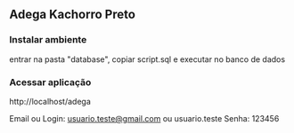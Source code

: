 ## Adega Kachorro Preto

### Instalar ambiente
entrar na pasta "database", copiar script.sql e executar no banco de dados

### Acessar aplicação
http://localhost/adega

Email ou Login: usuario.teste@gmail.com ou usuario.teste
Senha: 123456